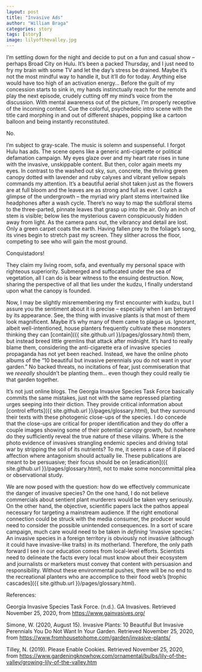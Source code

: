```yaml
---
layout: post
title: "Invasive Ads"
author: "William Braga"
categories: story
tags: [story]
image: lilyofthevalley.jpg
---
```


I’m settling down for the night and decide to put on a fun and casual show – perhaps Broad City on Hulu. It’s been a packed Thursday, and I just need to fry my brain with some TV and let the day’s stress be drained. Maybe it’s not the most mindful way to handle it, but it’ll do for today. Anything else would have too high of an activation energy… Before the guilt of my concession starts to sink in, my hands instinctually reach for the remote and play the next episode, crudely cutting off my mind’s voice from the discussion. With mental awareness out of the picture, I’m properly receptive of the incoming content. Cue the colorful, psychedelic intro scene with the title card morphing in and out of different shapes, popping like a cartoon balloon and being instantly reconstituted. 

No.

I’m subject to gray-scale. The music is solemn and suspenseful. I forgot Hulu has ads. The scene opens like a generic anti-cigarette or political defamation campaign. My eyes glaze over and my heart rate rises in tune with the invasive, unskippable content. But then, color again meets my eyes. In contrast to the washed out sky, sun, concrete, the thriving green canopy dotted with lavender and ruby calyxes and vibrant yellow sepals commands my attention. It’s a beautiful aerial shot taken just as the flowers are at full bloom and the leaves are as strong and full as ever. I catch a glimpse of the undergrowth – the myriad wiry plant stems intertwined like headphones after a wash cycle. There’s no way to map the subfloral stems to the three-parted, pinnate leaves that grasp up into the air. Only an inch of stem is visible; below lies the mysterious cavern conspicuously hidden away from light. As the camera pans out, the vibrancy and detail are lost. Only a green carpet coats the earth. Having fallen prey to the foliage’s song, its vines begin to stretch past my screen. They slither across the floor, competing to see who will gain the most ground.

Conquistadors! 

They claim my living room, sofa, and eventually my personal space with righteous superiority. Submerged and suffocated under the sea of vegetation, all I can do is bear witness to the ensuing destruction. Now, sharing the perspective of all that lies under the kudzu, I finally understand upon what the canopy is founded.

Now, I may be slightly misremembering my first encounter with kudzu, but I assure you the sentiment about it is precise – especially when I am betrayed by its appearance. See, the thing with invasive plants is that most of them look magnificent. Maybe it’s why many of them came to plague us. Ignorant, albeit well-intentioned, house planters frequently cultivate these monsters thinking they can [contain]({{ site.github.url }}/pages/glossary.html) them, but instead breed little gremlins that attack after midnight. It’s hard to really blame them, considering the anti-cigarette era of invasive species propaganda has not yet been reached. Instead, we have the online photo albums of the “10 beautiful but invasive perennials you do not want in your garden.” No backed threats, no incitations of fear, just commiseration that we *reeeally* shouldn’t be planting them… even though they could really tie that garden together. 

It’s not just online blogs. The Georgia Invasive Species Task Force basically commits the same mistakes, just not with the same repressed planting urges seeping into their diction. They provide critical information about [control efforts]({{ site.github.url }}/pages/glossary.html), but they surround their texts with these photogenic close-ups of the species. I do concede that the close-ups are critical for proper identification and they do offer a couple images showing some of their potential canopy growth, but nowhere do they sufficiently reveal the true nature of these villains. Where is the photo evidence of invasives strangling endemic species and driving total war by stripping the soil of its nutrients? To me, it seems a case of ill placed affection where antagonism should actually lie. These publications are meant to be persuasive; their focus should be on [eradication]({{ site.github.url }}/pages/glossary.html), not to make some noncommittal plea or observational study. 

We are now posed with the question: how do we effectively communicate the danger of invasive species? On the one hand, I do not believe commercials about sentient plant murderers would be taken very seriously.  On the other hand, the objective, scientific papers lack the pathos appeal necessary for targeting a mainstream audience. If the right emotional connection could be struck with the media consumer, the producer would need to consider the possible unintended consequences. In a sort of scare campaign, much care would need to be taken in *defining* ‘invasive species.’ An invasive species in a foreign territory is obviously not invasive (although it could have invasive-like traits) in its motherland. Therefore, the only path forward I see in our education comes from local-level efforts. Scientists need to delineate the facts every local must know about their ecosystem and journalists or marketers must convey that content with persuasion and responsibility. Without these environmental pushes, there will be no end to the recreational planters who are accomplice to their food web’s [trophic cascades]({{ site.github.url }}/pages/glossary.html). 


References:

Georgia Invasive Species Task Force. (n.d.). GA Invasives. Retrieved November 25, 2020, from https://www.gainvasives.org/

Simone, W. (2020, August 15). Invasive Plants: 10 Beautiful But Invasive Perennials You Do Not Want In Your Garden. Retrieved November 25, 2020, from https://www.fromhousetohome.com/garden/invasive-plants/

Tilley, N. (2019). Please Enable Cookies. Retrieved November 25, 2020, from https://www.gardeningknowhow.com/ornamental/bulbs/lily-of-the-valley/growing-lily-of-the-valley.htm
